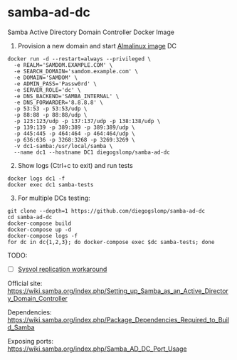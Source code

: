 # samba-ad-dc

Samba Active Directory Domain Controller Docker Image

1. Provision a new domain and start [Almalinux image](https://hub.docker.com/r/diegogslomp/samba-ad-dc) DC
```
docker run -d --restart=always --privileged \
  -e REALM='SAMDOM.EXAMPLE.COM' \
  -e SEARCH_DOMAIN='samdom.example.com' \
  -e DOMAIN='SAMDOM' \
  -e ADMIN_PASS='Passw0rd' \
  -e SERVER_ROLE='dc' \
  -e DNS_BACKEND='SAMBA_INTERNAL' \
  -e DNS_FORWARDER='8.8.8.8' \
  -p 53:53 -p 53:53/udp \
  -p 88:88 -p 88:88/udp \
  -p 123:123/udp -p 137:137/udp -p 138:138/udp \
  -p 139:139 -p 389:389 -p 389:389/udp \
  -p 445:445 -p 464:464 -p 464:464/udp \
  -p 636:636 -p 3268:3268 -p 3269:3269 \
  -v dc1-samba:/usr/local/samba \
  --name dc1 --hostname DC1 diegogslomp/samba-ad-dc
```

2. Show logs (Ctrl+c to exit) and run tests
```
docker logs dc1 -f
docker exec dc1 samba-tests
```

3. For multiple DCs testing:
```
git clone --depth=1 https://github.com/diegogslomp/samba-ad-dc
cd samba-ad-dc
docker-compose build
docker-compose up -d
docker-compose logs -f
for dc in dc{1,2,3}; do docker-compose exec $dc samba-tests; done
```

TODO: 

  - [ ] [Sysvol replication workaround](https://wiki.samba.org/index.php/Rsync_based_SysVol_replication_workaround)
  
Official site: https://wiki.samba.org/index.php/Setting_up_Samba_as_an_Active_Directory_Domain_Controller

Dependencies: https://wiki.samba.org/index.php/Package_Dependencies_Required_to_Build_Samba

Exposing ports: https://wiki.samba.org/index.php/Samba_AD_DC_Port_Usage
